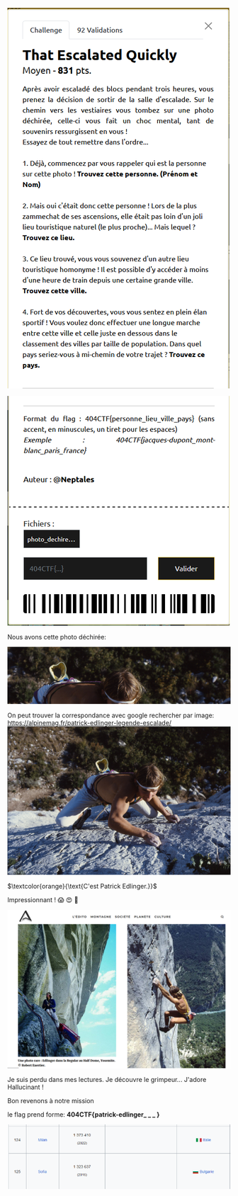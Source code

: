 ![01](https://github.com/ReZ3R0/404CTF-2024/blob/main/Images/That_Escalated_Quickly/TEQ000.png?raw=true)

![02](https://github.com/ReZ3R0/404CTF-2024/blob/main/Images/That_Escalated_Quickly/TEQ001.png?raw=true)

Nous avons cette photo déchirée:

![03](https://github.com/ReZ3R0/404CTF-2024/blob/main/Images/That_Escalated_Quickly/PhotoD.png?raw=true)

On peut trouver la correspondance avec google rechercher par image:
https://alpinemag.fr/patrick-edlinger-legende-escalade/
![04](https://github.com/ReZ3R0/404CTF-2024/blob/main/Images/That_Escalated_Quickly/PhotoPasD.png?raw=true)

$\textcolor{orange}{\text{C'est Patrick Edlinger.}}$

Impressionnant ! :scream: :heart_eyes: 🤩

![Impr](https://github.com/ReZ3R0/404CTF-2024/blob/main/Images/That_Escalated_Quickly/Imp.png?raw=true)

Je suis perdu dans mes lectures. Je découvre le grimpeur... J'adore Hallucinant !

Bon revenons à notre mission

le flag prend forme: **404CTF{patrick-edlinger_ _ _ }**


![05](https://github.com/ReZ3R0/404CTF-2024/blob/main/Images/That_Escalated_Quickly/wiki.png?raw=true)
